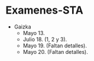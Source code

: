 # Examenes-STA

- Gaizka
  - Mayo 13.
  - Julio 18. (1, 2 y 3).
  - Mayo 19. (Faltan detalles).
  - Mayo 20. (Faltan detalles).


